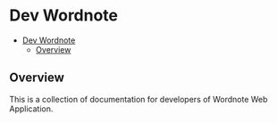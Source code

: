 # Dev Wordnote

<!-- TOC -->

- [Dev Wordnote](#dev-wordnote)
  - [Overview](#overview)

<!-- /TOC -->

## Overview
This is a collection of documentation for developers of Wordnote Web Application.
